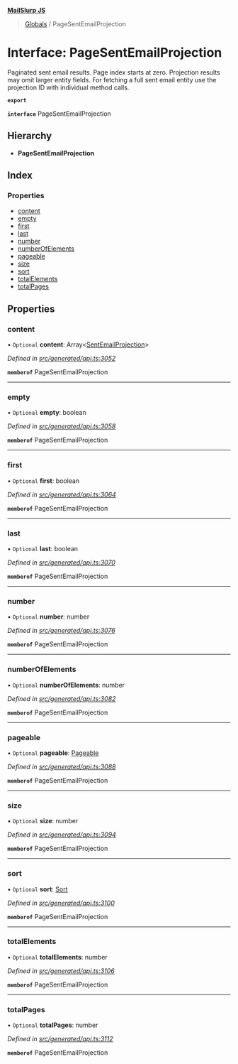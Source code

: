 **[MailSlurp JS](../README.md)**

> [Globals](../README.md) / PageSentEmailProjection

# Interface: PageSentEmailProjection

Paginated sent email results. Page index starts at zero. Projection results may omit larger entity fields. For fetching a full sent email entity use the projection ID with individual method calls.

**`export`** 

**`interface`** PageSentEmailProjection

## Hierarchy

* **PageSentEmailProjection**

## Index

### Properties

* [content](pagesentemailprojection.md#content)
* [empty](pagesentemailprojection.md#empty)
* [first](pagesentemailprojection.md#first)
* [last](pagesentemailprojection.md#last)
* [number](pagesentemailprojection.md#number)
* [numberOfElements](pagesentemailprojection.md#numberofelements)
* [pageable](pagesentemailprojection.md#pageable)
* [size](pagesentemailprojection.md#size)
* [sort](pagesentemailprojection.md#sort)
* [totalElements](pagesentemailprojection.md#totalelements)
* [totalPages](pagesentemailprojection.md#totalpages)

## Properties

### content

• `Optional` **content**: Array\<[SentEmailProjection](sentemailprojection.md)>

*Defined in [src/generated/api.ts:3052](https://github.com/mailslurp/mailslurp-client/blob/fb74c9f/src/generated/api.ts#L3052)*

**`memberof`** PageSentEmailProjection

___

### empty

• `Optional` **empty**: boolean

*Defined in [src/generated/api.ts:3058](https://github.com/mailslurp/mailslurp-client/blob/fb74c9f/src/generated/api.ts#L3058)*

**`memberof`** PageSentEmailProjection

___

### first

• `Optional` **first**: boolean

*Defined in [src/generated/api.ts:3064](https://github.com/mailslurp/mailslurp-client/blob/fb74c9f/src/generated/api.ts#L3064)*

**`memberof`** PageSentEmailProjection

___

### last

• `Optional` **last**: boolean

*Defined in [src/generated/api.ts:3070](https://github.com/mailslurp/mailslurp-client/blob/fb74c9f/src/generated/api.ts#L3070)*

**`memberof`** PageSentEmailProjection

___

### number

• `Optional` **number**: number

*Defined in [src/generated/api.ts:3076](https://github.com/mailslurp/mailslurp-client/blob/fb74c9f/src/generated/api.ts#L3076)*

**`memberof`** PageSentEmailProjection

___

### numberOfElements

• `Optional` **numberOfElements**: number

*Defined in [src/generated/api.ts:3082](https://github.com/mailslurp/mailslurp-client/blob/fb74c9f/src/generated/api.ts#L3082)*

**`memberof`** PageSentEmailProjection

___

### pageable

• `Optional` **pageable**: [Pageable](pageable.md)

*Defined in [src/generated/api.ts:3088](https://github.com/mailslurp/mailslurp-client/blob/fb74c9f/src/generated/api.ts#L3088)*

**`memberof`** PageSentEmailProjection

___

### size

• `Optional` **size**: number

*Defined in [src/generated/api.ts:3094](https://github.com/mailslurp/mailslurp-client/blob/fb74c9f/src/generated/api.ts#L3094)*

**`memberof`** PageSentEmailProjection

___

### sort

• `Optional` **sort**: [Sort](sort.md)

*Defined in [src/generated/api.ts:3100](https://github.com/mailslurp/mailslurp-client/blob/fb74c9f/src/generated/api.ts#L3100)*

**`memberof`** PageSentEmailProjection

___

### totalElements

• `Optional` **totalElements**: number

*Defined in [src/generated/api.ts:3106](https://github.com/mailslurp/mailslurp-client/blob/fb74c9f/src/generated/api.ts#L3106)*

**`memberof`** PageSentEmailProjection

___

### totalPages

• `Optional` **totalPages**: number

*Defined in [src/generated/api.ts:3112](https://github.com/mailslurp/mailslurp-client/blob/fb74c9f/src/generated/api.ts#L3112)*

**`memberof`** PageSentEmailProjection
